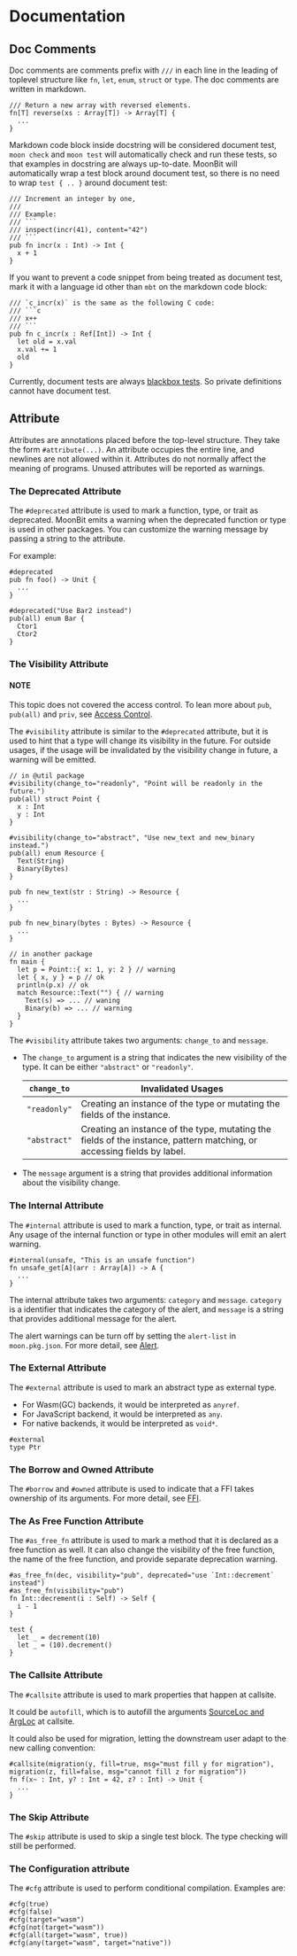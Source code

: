 # Documentation

## Doc Comments

Doc comments are comments prefix with `///` in each line in the leading of toplevel structure like `fn`, `let`, `enum`, `struct` or `type`. The doc comments are written in markdown.

```moonbit
/// Return a new array with reversed elements.
fn[T] reverse(xs : Array[T]) -> Array[T] {
  ...
}
```

Markdown code block inside docstring will be considered document test,
`moon check` and `moon test` will automatically check and run these tests, so that examples in docstring are always up-to-date.
MoonBit will automatically wrap a test block around document test,
so there is no need to wrap `test { .. }` around document test:

```moonbit
/// Increment an integer by one,
///
/// Example:
/// ```
/// inspect(incr(41), content="42")
/// ```
pub fn incr(x : Int) -> Int {
  x + 1
}
```

If you want to prevent a code snippet from being treated as document test,
mark it with a language id other than `mbt` on the markdown code block:

```moonbit
/// `c_incr(x)` is the same as the following C code:
/// ```c
/// x++
/// ```
pub fn c_incr(x : Ref[Int]) -> Int {
  let old = x.val
  x.val += 1
  old
}
```

Currently, document tests are always [blackbox tests](tests.md#blackbox-tests-and-whitebox-tests).
So private definitions cannot have document test.

## Attribute

Attributes are annotations placed before the top-level structure. They take the form `#attribute(...)`.
An attribute occupies the entire line, and newlines are not allowed within it.
Attributes do not normally affect the meaning of programs. Unused attributes will be reported as warnings.

### The Deprecated Attribute

The `#deprecated` attribute is used to mark a function, type, or trait as deprecated.
MoonBit emits a warning when the deprecated function or type is used in other packages.
You can customize the warning message by passing a string to the attribute.

For example:

```moonbit
#deprecated
pub fn foo() -> Unit {
  ...
}

#deprecated("Use Bar2 instead")
pub(all) enum Bar {
  Ctor1
  Ctor2
}
```

### The Visibility Attribute

#### NOTE
This topic does not covered the access control. To lean more about `pub`, `pub(all)` and `priv`, see [Access Control](packages.md#access-control).

The `#visibility` attribute is similar to the `#deprecated` attribute, but it is used to hint that a type will change its visibility in the future.
For outside usages, if the usage will be invalidated by the visibility change in future, a warning will be emitted.

```moonbit
// in @util package
#visibility(change_to="readonly", "Point will be readonly in the future.")
pub(all) struct Point {
  x : Int
  y : Int
}

#visibility(change_to="abstract", "Use new_text and new_binary instead.")
pub(all) enum Resource {
  Text(String)
  Binary(Bytes)
}

pub fn new_text(str : String) -> Resource {
  ...
}

pub fn new_binary(bytes : Bytes) -> Resource {
  ...
}

// in another package
fn main {
  let p = Point::{ x: 1, y: 2 } // warning 
  let { x, y } = p // ok
  println(p.x) // ok
  match Resource::Text("") { // warning
    Text(s) => ... // waning
    Binary(b) => ... // warning
  }
}

```

The `#visibility` attribute takes two arguments: `change_to` and `message`.

- The `change_to` argument is a string that indicates the new visibility of the type. It can be either `"abstract"` or `"readonly"`.

  | `change_to`   | Invalidated Usages                                                                                                     |
  |---------------|------------------------------------------------------------------------------------------------------------------------|
  | `"readonly"`  | Creating an instance of the type or mutating the fields of the instance.                                               |
  | `"abstract"`  | Creating an instance of the type, mutating the fields of the instance, pattern matching, or accessing fields by label. |
- The `message` argument is a string that provides additional information about the visibility change.

### The Internal Attribute

The `#internal` attribute is used to mark a function, type, or trait as internal.
Any usage of the internal function or type in other modules will emit an alert warning.

```moonbit
#internal(unsafe, "This is an unsafe function")
fn unsafe_get[A](arr : Array[A]) -> A {
  ...
}
```

The internal attribute takes two arguments: `category` and `message`.
`category` is a identifier that indicates the category of the alert, and `message` is a string that provides additional message for the alert.

The alert warnings can be turn off by setting the `alert-list` in `moon.pkg.json`.
For more detail, see [Alert](../toolchain/moon/package.md#alert-list).

### The External Attribute

The `#external` attribute is used to mark an abstract type as external type.

- For Wasm(GC) backends, it would be interpreted as `anyref`.
- For JavaScript backend, it would be interpreted as `any`.
- For native backends, it would be interpreted as `void*`.

```moonbit
#external
type Ptr
```

### The Borrow and Owned Attribute

The `#borrow` and `#owned` attribute is used to indicate that a FFI takes ownership of its arguments. For more detail, see [FFI](ffi.md#the-borrow-and-owned-attribute).

### The As Free Function Attribute

The `#as_free_fn` attribute is used to mark a method that it is declared as a free function as well.
It can also change the visibility of the free function, the name of the free function, and provide separate deprecation warning.

```moonbit
#as_free_fn(dec, visibility="pub", deprecated="use `Int::decrement` instead")
#as_free_fn(visibility="pub")
fn Int::decrement(i : Self) -> Self {
  i - 1
}

test {
  let _ = decrement(10)
  let _ = (10).decrement()
}
```

### The Callsite Attribute

The `#callsite` attribute is used to mark properties that happen at callsite.

It could be `autofill`, which is to autofill the arguments [SourceLoc and ArgLoc](fundamentals.md#autofill-arguments)
at callsite.

It could also be used for migration, letting the downstream user adapt to the new calling convention:

```moonbit
#callsite(migration(y, fill=true, msg="must fill y for migration"), migration(z, fill=false, msg="cannot fill z for migration"))
fn f(x~ : Int, y? : Int = 42, z? : Int) -> Unit {
  ...
}
```

### The Skip Attribute

The `#skip` attribute is used to skip a single test block. The type checking will still be performed.

### The Configuration attribute

The `#cfg` attribute is used to perform conditional compilation. Examples are:

<!-- MANUAL CHECK -->
```moonbit
#cfg(true)
#cfg(false)
#cfg(target="wasm")
#cfg(not(target="wasm"))
#cfg(all(target="wasm", true))
#cfg(any(target="wasm", target="native"))
```
